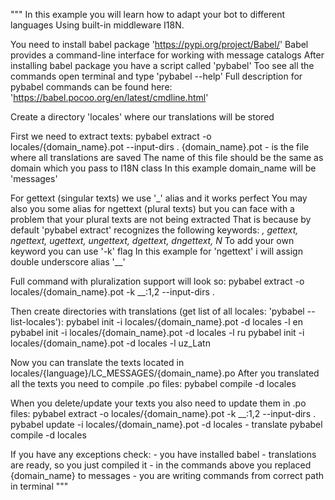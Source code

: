 """
In this example you will learn how to adapt your bot to different languages
Using built-in middleware I18N.

You need to install babel package 'https://pypi.org/project/Babel/'
Babel provides a command-line interface for working with message catalogs
After installing babel package you have a script called 'pybabel'
Too see all the commands open terminal and type 'pybabel --help'
Full description for pybabel commands can be found here: 'https://babel.pocoo.org/en/latest/cmdline.html'

Create a directory 'locales' where our translations will be stored

First we need to extract texts:
    pybabel extract -o locales/{domain_name}.pot --input-dirs .
{domain_name}.pot - is the file where all translations are saved
The name of this file should be the same as domain which you pass to I18N class
In this example domain_name will be 'messages'

For gettext (singular texts) we use '_' alias and it works perfect
You may also you some alias for ngettext (plural texts) but you can face with a problem that
your plural texts are not being extracted
That is because by default 'pybabel extract' recognizes the following keywords:
 _, gettext, ngettext, ugettext, ungettext, dgettext, dngettext, N_
To add your own keyword you can use '-k' flag
In this example for 'ngettext' i will assign double underscore alias '__'

Full command with pluralization support will look so:
    pybabel extract -o locales/{domain_name}.pot -k __:1,2 --input-dirs .

Then create directories with translations (get list of all locales: 'pybabel --list-locales'):
    pybabel init -i locales/{domain_name}.pot -d locales -l en
    pybabel init -i locales/{domain_name}.pot -d locales -l ru
    pybabel init -i locales/{domain_name}.pot -d locales -l uz_Latn

Now you can translate the texts located in locales/{language}/LC_MESSAGES/{domain_name}.po
After you translated all the texts you need to compile .po files:
    pybabel compile -d locales

When you delete/update your texts you also need to update them in .po files:
    pybabel extract -o locales/{domain_name}.pot -k __:1,2 --input-dirs .
    pybabel update -i locales/{domain_name}.pot -d locales
    - translate
    pybabel compile -d locales

If you have any exceptions check:
    - you have installed babel
    - translations are ready, so you just compiled it
    - in the commands above you replaced {domain_name} to messages
    - you are writing commands from correct path in terminal
"""

